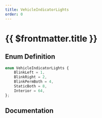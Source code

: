 ```yaml
---
title: VehicleIndicatorLights
order: 0
---
```


# {{ $frontmatter.title }}

## Enum Definition

```ts
enum VehicleIndicatorLights {
    BlinkLeft = 1,
    BlinkRight = 2,
    BlinkPermBoth = 4,
    StaticBoth = 8,
    Interior = 64,
};
```

## Documentation

<!--@include: ./parts/vehicleIndicatorLights.md-->

